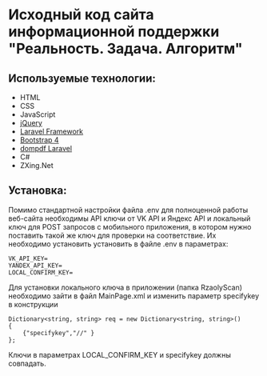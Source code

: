 
# Исходный код сайта информационной поддержки "Реальность. Задача. Алгоритм"

## Используемые технологии:

- HTML
- CSS
- JavaScript
- [jQuery](https://jquery.com/)
- [Laravel Framework](https://laravel.com/)
- [Bootstrap 4](https://getbootstrap.com/)
- [dompdf Laravel](https://github.com/barryvdh/laravel-dompdf)
- C#
- ZXing.Net


## Установка:

Помимо стандартной настройки файла .env для полноценной работы веб-сайта необходимы API ключи от VK API и Яндекс API и локальный ключ для POST запросов с мобильного приложения, в котором нужно поставить такой же ключ для проверки на соответствие. Их необходимо установить установить в файле .env в параметрах:

    VK_API_KEY=
    YANDEX_API_KEY=
    LOCAL_CONFIRM_KEY=

Для установки локального ключа в приложении (папка RzaolyScan) необходимо зайти в файл MainPage.xml и изменить параметр specifykey в конструкции

    Dictionary<string, string> req = new Dictionary<string, string>()
    {
        {"specifykey","//" }
    };

Ключи в параметрах LOCAL_CONFIRM_KEY и specifykey должны совпадать.
